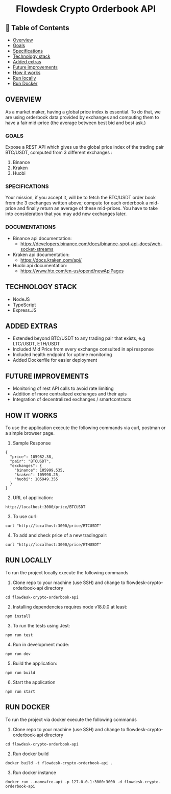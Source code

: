 <h1 align='center'>
  Flowdesk Crypto Orderbook API
</h1>

## 📜 Table of Contents
- [Overview](#-overview)
- [Goals](###-goals)
- [Specifications](###-specifications)
- [Technology stack](##-technology-stack)
- [Added extras](##-added-extras)
- [Future improvements](##future-improvements)
- [How it works](##how-it-works)
- [Run locally](##run-locally)
- [Run Docker](##run-docker)


## OVERVIEW
As a market maker, having a global price index is essential.
To do that, we are using orderbook data provided by exchanges and computing them to have a fair mid-price (the average between best bid and best ask.)


### GOALS
Expose a REST API which gives us the global price index of the trading pair BTC/USDT, computed from 3 different exchanges :

1. Binance
2. Kraken
3. Huobi

### SPECIFICATIONS
Your mission, if you accept it, will be to fetch the BTC/USDT order book from the 3 exchanges written above; compute for each orderbook a mid-price and finally return an average of these mid-prices. You have to take into consideration that you may add new exchanges later.

### DOCUMENTATIONS
- Binance api documentation: 
  - https://developers.binance.com/docs/binance-spot-api-docs/web-socket-streams
- Kraken api documentation: 
  - https://docs.kraken.com/api/
- Huobi api documentation: 
  - https://www.htx.com/en-us/opend/newApiPages

## TECHNOLOGY STACK
- NodeJS
- TypeScript
- Express.JS

## ADDED EXTRAS
- Extended beyond BTC/USDT to any trading pair that exists, e.g LTC/USDT, ETH/USDT
- Included Mid Price from every exchange consulted in api response
- Included health endpoint for uptime monitoring
- Added Dockerfile for easier deployment 

## FUTURE IMPROVEMENTS
- Monitoring of rest API calls to avoid rate limiting
- Addition of more centralized exchanges and their apis
- Integration of decentralized exchanges / smartcontracts

## HOW IT WORKS
To use the application execute the following commands via curl, postman or a simple browser page.

1. Sample Response
```
{
  "price": 105982.38,
  "pair": "BTCUSDT",
  "exchanges": {
    "binance": 105999.535,
    "kraken": 105998.25,
    "huobi": 105949.355
  }
}
```

2. URL of application: 
```
http://localhost:3000/price/BTCUSDT
```

3. To use curl:
```
curl "http://localhost:3000/price/BTCUSDT"
```

4. To add and check price of a new tradingpair:
```
curl "http://localhost:3000/price/ETHUSDT"
```


## RUN LOCALLY
To run the project locally execute the following commands

1. Clone repo to your machine (use SSH) and change to flowdesk-crypto-orderbook-api directory
```
cd flowdesk-crypto-orderbook-api
```

2. Installing dependencies requires node v18.0.0 at least:
```
npm install
```

3. To run the tests using Jest:
```
npm run test
```

4. Run in development mode:
```
npm run dev
```

5. Build the application:
```
npm run build
```

6. Start the application
```
npm run start
```

## RUN DOCKER
To run the project via docker execute the following commands

1. Clone repo to your machine (use SSH) and change to flowdesk-crypto-orderbook-api directory
```
cd flowdesk-crypto-orderbook-api
```

2. Run docker build
```
docker build -t flowdesk-crypto-orderbook-api .
```

3. Run docker instance
```
docker run --name=fco-api -p 127.0.0.1:3000:3000 -d flowdesk-crypto-orderbook-api
```